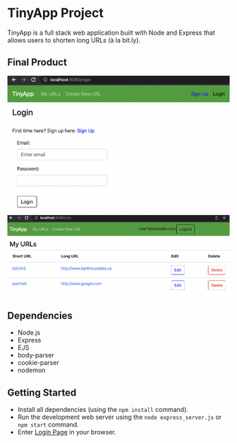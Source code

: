 # TinyApp Project

TinyApp is a full stack web application built with Node and Express that allows users to shorten long URLs (à la bit.ly).

## Final Product

![Login Page](/images/login_page.png)
![Urls Page](/images/url_page.png)

## Dependencies

- Node.js
- Express
- EJS
- body-parser
- cookie-parser
- nodemon


## Getting Started

- Install all dependencies (using the `npm install` command).
- Run the development web server using the `node express_server.js` or `npm start` command.
- Enter [Login Page](http://localhost:8080) in your browser.